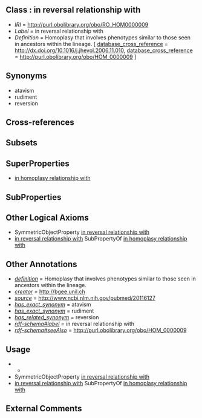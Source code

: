 
## Class : in reversal relationship with

 * *IRI* = http://purl.obolibrary.org/obo/RO_HOM0000009
 * *Label* = in reversal relationship with
 * *Definition* = Homoplasy that involves phenotypes similar to those seen in ancestors within the lineage. [ [database_cross_reference](../../ef/oboInOwl#hasDbXref.md) = http://dx.doi.org/10.1016/j.jhevol.2006.11.010, [database_cross_reference](../../ef/oboInOwl#hasDbXref.md) = http://purl.obolibrary.org/obo/HOM_0000009 ]

## Synonyms

 * atavism
 * rudiment
 * reversion

## Cross-references


## Subsets


## SuperProperties

 * [in homoplasy relationship with](../../RO/02/RO_HOM0000002.md)

## SubProperties


## Other Logical Axioms

 * SymmetricObjectProperty [in reversal relationship with](../../RO/09/RO_HOM0000009.md)
 * [in reversal relationship with](../../RO/09/RO_HOM0000009.md) SubPropertyOf [in homoplasy relationship with](../../RO/02/RO_HOM0000002.md)

## Other Annotations

 * *[definition](../../IAO/15/IAO_0000115.md)* = Homoplasy that involves phenotypes similar to those seen in ancestors within the lineage.
 * *[creator](../../or/creator.md)* = http://bgee.unil.ch
 * *[source](../../ce/source.md)* = http://www.ncbi.nlm.nih.gov/pubmed/20116127
 * *[has_exact_synonym](../../ym/oboInOwl#hasExactSynonym.md)* = atavism
 * *[has_exact_synonym](../../ym/oboInOwl#hasExactSynonym.md)* = rudiment
 * *[has_related_synonym](../../ym/oboInOwl#hasRelatedSynonym.md)* = reversion
 * *[rdf-schema#label](../../el/rdf-schema#label.md)* = in reversal relationship with
 * *[rdf-schema#seeAlso](../../so/rdf-schema#seeAlso.md)* = http://purl.obolibrary.org/obo/HOM_0000009

## Usage

 * -
 * SymmetricObjectProperty [in reversal relationship with](../../RO/09/RO_HOM0000009.md)
 * [in reversal relationship with](../../RO/09/RO_HOM0000009.md) SubPropertyOf [in homoplasy relationship with](../../RO/02/RO_HOM0000002.md)

## External Comments

